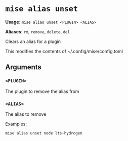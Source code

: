 # `mise alias unset`

**Usage**: `mise alias unset <PLUGIN> <ALIAS>`

**Aliases**: `rm`, `remove`, `delete`, `del`

Clears an alias for a plugin

This modifies the contents of ~/.config/mise/config.toml

## Arguments

### `<PLUGIN>`

The plugin to remove the alias from

### `<ALIAS>`

The alias to remove

Examples:

    mise alias unset node lts-hydrogen
